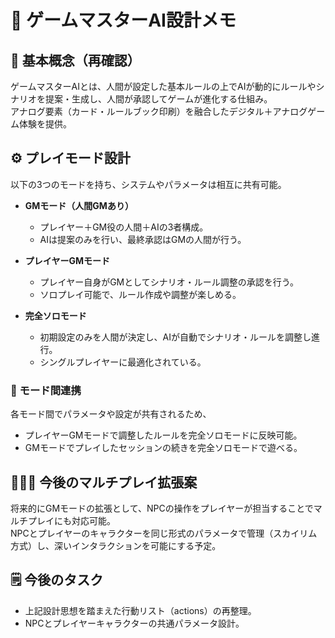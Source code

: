 # 📘 ゲームマスターAI設計メモ

## 🎯 基本概念（再確認）
ゲームマスターAIとは、人間が設定した基本ルールの上でAIが動的にルールやシナリオを提案・生成し、人間が承認してゲームが進化する仕組み。  
アナログ要素（カード・ルールブック印刷）を融合したデジタル＋アナログゲーム体験を提供。

## ⚙️ プレイモード設計
以下の3つのモードを持ち、システムやパラメータは相互に共有可能。

- **GMモード（人間GMあり）**
  - プレイヤー＋GM役の人間＋AIの3者構成。
  - AIは提案のみを行い、最終承認はGMの人間が行う。

- **プレイヤーGMモード**
  - プレイヤー自身がGMとしてシナリオ・ルール調整の承認を行う。
  - ソロプレイ可能で、ルール作成や調整が楽しめる。

- **完全ソロモード**
  - 初期設定のみを人間が決定し、AIが自動でシナリオ・ルールを調整し進行。
  - シングルプレイヤーに最適化されている。

### 🔄 モード間連携
各モード間でパラメータや設定が共有されるため、
- プレイヤーGMモードで調整したルールを完全ソロモードに反映可能。
- GMモードでプレイしたセッションの続きを完全ソロモードで遊べる。

## 🧑‍🤝‍🧑 今後のマルチプレイ拡張案
将来的にGMモードの拡張として、NPCの操作をプレイヤーが担当することでマルチプレイにも対応可能。  
NPCとプレイヤーのキャラクターを同じ形式のパラメータで管理（スカイリム方式）し、深いインタラクションを可能にする予定。

## 🗒️ 今後のタスク
- 上記設計思想を踏まえた行動リスト（actions）の再整理。
- NPCとプレイヤーキャラクターの共通パラメータ設計。

